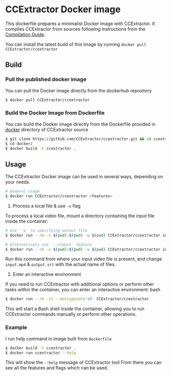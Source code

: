 # CCExtractor Docker image

This dockerfile prepares a minimalist Docker image with CCExtractor. It compiles CCExtractor from sources following instructions from the [Compilation Guide](https://github.com/CCExtractor/ccextractor/blob/master/docs/COMPILATION.MD).

You can install the latest build of this image by running `docker pull CCExtractor/ccextractor`

## Build

### Pull the published docker image

You can pull the Docker image directly from the dockerhub repository

```bash
$ docker pull CCExtractor/ccextractor
```

### Build the Docker Image from Dockerfile

You can build the Docker image directly from the Dockerfile provided in [docker](https://github.com/CCExtractor/ccextractor/tree/master/docker) directory of CCExtractor source

```bash
$ git clone https://github.com/CCExtractor/ccextractor.git && cd ccextractor
$ cd docker/
$ docker build -t ccextractor .
```

## Usage

The CCExtractor Docker image can be used in several ways, depending on your needs.

```bash
# General usage
$ docker run CCExtractor/ccextractor <features>
```

1. Process a local file & use `-o` flag

To process a local video file, mount a directory containing the input file inside the container:

```bash
# Use `-o` to specifying output file
$ docker run --rm -v $(pwd):$(pwd) -w $(pwd) CCExtractor/ccextractor input.mp4 -o output.srt

# Alternatively use `--stdout` feature
$ docker run --rm -v $(pwd):$(pwd) -w $(pwd) CCExtractor/ccextractor input.mp4 --stdout > output.srt
```

Run this command from where your input video file is present, and change `input.mp4` & `output.srt` with the actual name of files.

2. Enter an interactive environment

If you need to run CCExtractor with additional options or perform other tasks within the container, you can enter an interactive environment:
bash

```bash
$ docker run --rm -it --entrypoint='sh' CCExtractor/ccextractor
```

This will start a Bash shell inside the container, allowing you to run CCExtractor commands manually or perform other operations.

### Example

I run help command in image built from `dockerfile`

```bash
$ docker build -t ccextractor .
$ docker run ccextractor --help
```

This will show the `--help` message of CCExtractor tool
From there you can see all the features and flags which can be used.
